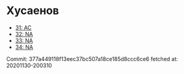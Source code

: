 # Хусаенов
- [31: AC](31.md)
- [32: NA](32.md)
- [33: NA](33.md)
- [34: NA](34.md)

Commit: 377a449118f13eec37bc507a18ce185d8ccc6ce6
 fetched at: 20201130-200310
